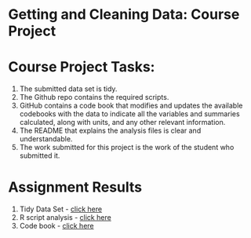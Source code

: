 # Getting and Cleaning Data: Course Project 

# Course Project Tasks:
1. The submitted data set is tidy.
2. The Github repo contains the required scripts.
3. GitHub contains a code book that modifies and updates the available codebooks with the data to indicate all the variables and summaries calculated, along with units, and any other relevant information.
4. The README that explains the analysis files is clear and understandable.
5. The work submitted for this project is the work of the student who submitted it.

# Assignment Results
1. Tidy Data Set - [click here](https://github.com/helloausrine/datasciencecoursera/blob/master/Course%20Project/tidydataset.txt)
2. R script analysis - [click here](https://github.com/helloausrine/datasciencecoursera/blob/master/Course%20Project/run_analysis.R)
3. Code book - [click here](https://github.com/helloausrine/datasciencecoursera/blob/master/Course%20Project/codebook.md)
